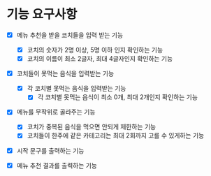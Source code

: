 # 기능 요구사항 
- [x] 메뉴 추천을 받을 코치들을 입력 받는 기능
  - [x] 코치의 숫자가 2명 이상, 5명 이하 인지 확인하는 기능
  - [x] 코치의 이름이 최소 2글자, 최대 4글자인지 확인하는 기능
- [x] 코치들이 못먹는 음식을 입력받는 기능
    - [x] 각 코치별 못먹는 음식을 입력받는 기능
      - [x] 각 코치별 못먹는 음식이 최소 0개, 최대 2개인지 확인하는 기능
- [x] 메뉴를 무작위로 골라주는 기능
  - [x] 코치가 중복된 음식을 먹으면 안되게 제한하는 기능
  - [x] 코치들이 한주에 같은 카테고리는 최대 2회까지 고를 수 있게하는 기능
- [x] 시작 문구를 출력하는 기능
- [x] 메뉴 추천 결과를 출력하는 기능
  
